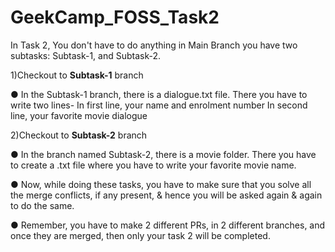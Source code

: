# GeekCamp_FOSS_Task2
In Task 2, You don't have to do anything in Main Branch
you have two subtasks: Subtask-1, and Subtask-2.

1)Checkout to **Subtask-1** branch

● In the Subtask-1 branch, there is a dialogue.txt file.
   There you have to write two lines-
   In first line, your name and enrolment number
   In second line, your favorite movie dialogue
   
2)Checkout to **Subtask-2**  branch

● In the branch named Subtask-2, there is a movie folder.
   There you have to create a <githubusername>.txt file where you have to write your favorite movie name.

● Now, while doing these tasks, you have to make sure that you solve all the merge conflicts, if any present, & hence you will be asked again & again to do the same.

● Remember, you have to make 2 different PRs, in 2 different branches, and once they are merged, then only your task 2 will be completed.
